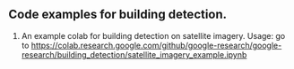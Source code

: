 ## Code examples for building detection.

1. An example colab for building detection on satellite imagery. Usage: go to
   https://colab.research.google.com/github/google-research/google-research/building_detection/satellite_imagery_example.ipynb 

